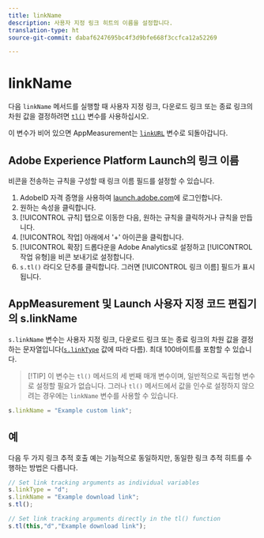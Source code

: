 ```yaml
---
title: linkName
description: 사용자 지정 링크 히트의 이름을 설정합니다.
translation-type: ht
source-git-commit: dabaf6247695bc4f3d9bfe668f3ccfca12a52269

---
```



# linkName

다음 `linkName` 메서드를 실행할 때 사용자 지정 링크, 다운로드 링크 또는 종료 링크의 차원 값을 결정하려면 [`tl()`](../functions/tl-method.md) 변수를 사용하십시오.

이 변수가 비어 있으면 AppMeasurement는 [`linkURL`](linkurl.md) 변수로 되돌아갑니다.

## Adobe Experience Platform Launch의 링크 이름

비콘을 전송하는 규칙을 구성할 때 링크 이름 필드를 설정할 수 있습니다.

1. AdobeID 자격 증명을 사용하여 [launch.adobe.com](https://launch.adobe.com)에 로그인합니다.
2. 원하는 속성을 클릭합니다.
3. [!UICONTROL 규칙] 탭으로 이동한 다음, 원하는 규칙을 클릭하거나 규칙을 만듭니다.
4. [!UICONTROL 작업] 아래에서 &#39;+&#39; 아이콘을 클릭합니다.
5. [!UICONTROL 확장] 드롭다운을 Adobe Analytics로 설정하고 [!UICONTROL 작업 유형]을 비콘 보내기로 설정합니다.
6. `s.tl()` 라디오 단추를 클릭합니다. 그러면 [!UICONTROL 링크 이름] 필드가 표시됩니다.

## AppMeasurement 및 Launch 사용자 지정 코드 편집기의 s.linkName

`s.linkName` 변수는 사용자 지정 링크, 다운로드 링크 또는 종료 링크의 차원 값을 결정하는 문자열입니다([`s.linkType`](linktype.md) 값에 따라 다름). 최대 100바이트를 포함할 수 있습니다.

>[!TIP] 이 변수는 `tl()` 메서드의 세 번째 매개 변수이며, 일반적으로 독립형 변수로 설정할 필요가 없습니다. 그러나 `tl()` 메서드에서 값을 인수로 설정하지 않으려는 경우에는 `linkName` 변수를 사용할 수 있습니다.

```js
s.linkName = "Example custom link";
```

## 예

다음 두 가지 링크 추적 호출 예는 기능적으로 동일하지만, 동일한 링크 추적 히트를 수행하는 방법은 다릅니다.

```js
// Set link tracking arguments as individual variables
s.linkType = "d";
s.linkName = "Example download link";
s.tl();

// Set link tracking arguments directly in the tl() function
s.tl(this,"d","Example download link");
```
